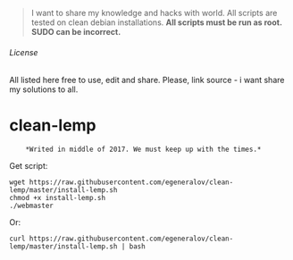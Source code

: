 > I want to share my knowledge and hacks with world.
> All scripts are tested on clean debian installations.
> **All scripts must be run as root. SUDO can be incorrect.**

###### License

All listed here free to use, edit and share. Please, link source - i want share my solutions to all.


# clean-lemp

        *Writed in middle of 2017. We must keep up with the times.*

Get script:

```shell
wget https://raw.githubusercontent.com/egeneralov/clean-lemp/master/install-lemp.sh
chmod +x install-lemp.sh
./webmaster
```

Or:

```shell
curl https://raw.githubusercontent.com/egeneralov/clean-lemp/master/install-lemp.sh | bash
```
